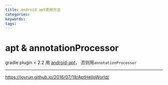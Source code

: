 ```yaml
---
title: android apt使用方法
categories:
keywords:
tags:
---
```


# apt & annotationProcessor
gradle plugin < 2.2 用 [android-apt](https://bitbucket.org/hvisser/android-apt)，
否则用`annotationProcessor`


---
https://joyrun.github.io/2016/07/19/AptHelloWorld/
